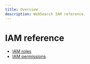 ```yaml
---
title: Overview
description: WebSearch IAM reference.
---
```


# IAM reference

- [IAM roles](/websearch/docs/reference/iam/roles)
- [IAM permissions](/websearch/docs/reference/iam/permissions)
